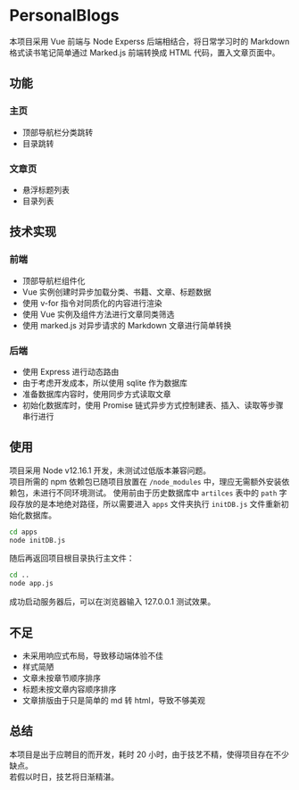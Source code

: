 # PersonalBlogs
本项目采用 Vue 前端与 Node Experss 后端相结合，将日常学习时的 Markdown 格式读书笔记简单通过 Marked.js 前端转换成 HTML 代码，置入文章页面中。
##  功能
### 主页
* 顶部导航栏分类跳转
* 目录跳转
### 文章页
* 悬浮标题列表
* 目录列表
## 技术实现
### 前端
* 顶部导航栏组件化
* Vue 实例创建时异步加载分类、书籍、文章、标题数据
* 使用 v-for 指令对同质化的内容进行渲染
* 使用 Vue 实例及组件方法进行文章同类筛选
* 使用 marked.js 对异步请求的 Markdown 文章进行简单转换
### 后端
* 使用 Express 进行动态路由
* 由于考虑开发成本，所以使用 sqlite 作为数据库
* 准备数据库内容时，使用同步方式读取文章
* 初始化数据库时，使用 Promise 链式异步方式控制建表、插入、读取等步骤串行进行 

## 使用

项目采用 Node v12.16.1 开发，未测试过低版本兼容问题。  
项目所需的 npm 依赖包已随项目放置在 `/node_modules` 中，理应无需额外安装依赖包，未进行不同环境测试。
使用前由于历史数据库中 `artilces` 表中的 `path` 字段存放的是本地绝对路径，所以需要进入 `apps` 文件夹执行 `initDB.js` 文件重新初始化数据库。

```sh
cd apps
node initDB.js
```

随后再返回项目根目录执行主文件：

```sh
cd ..
node app.js
```
成功启动服务器后，可以在浏览器输入 127.0.0.1 测试效果。

## 不足
* 未采用响应式布局，导致移动端体验不佳
* 样式简陋
* 文章未按章节顺序排序
* 标题未按文章内容顺序排序
* 文章排版由于只是简单的 md 转 html，导致不够美观
## 总结
本项目是出于应聘目的而开发，耗时 20 小时，由于技艺不精，使得项目存在不少缺点。  
若假以时日，技艺将日渐精湛。
